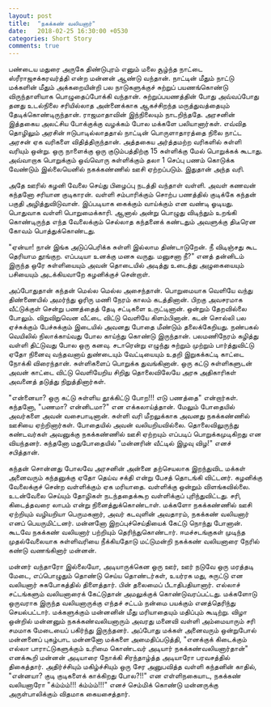 ```yaml
---
layout: post
title:  "நகக்கண் வலியனார்"
date:   2018-02-25 16:30:00 +0530
categories: Short Story
comments: true
---
```


பண்டைய மதுரை அருகே திண்டுபுரம் எனும் மலை சூழ்ந்த நாட்டை ஸ்ரீராஜசக்கரவர்த்தி என்ற மன்னன்  ஆண்டு வந்தான். நாட்டின் மீதும் நாட்டு மக்களின் மீதும் அக்கறையின்றி பல நாடுகளுக்குச் சுற்றுப் பயணங்கொண்டு விருந்தாளியாக பொழுதைப்போக்கி வந்தான். சுற்றுப்பயணத்தின் போது அவ்வப்போது தனது உடல்நிலை சரியில்லாத அன்னைக்காக ஆகச்சிறந்த மருத்துவத்தையும் தேடிக்கொண்டிருந்தான். ராஜமாதாவின் இந்நிலையும் நாடறிந்ததே. அரசனின் இத்தகைய அலட்சிய போக்குக்கு வழக்கம் போல மக்களே பலியானார்கள். எவ்வித தொழிலும் அரசின் ஈடுபாடில்லாததால் நாட்டின் பொருளாதாரத்தை நிலை நாட்ட அரசன் ஏக வரிகளை விதித்திருந்தான். அத்தகைய அர்த்தமற்ற வரிகளில் சுள்ளி வரியும் ஒன்று. ஒரு நாளைக்கு ஒரு குடும்பத்திற்கு 15 சுள்ளிக்கு மேல் பொறுக்கக் கூடாது. அவ்வாறாக பொறுக்கும் ஒவ்வொரு சுள்ளிக்கும் தலா 1 செப்பு பணம் கொடுக்க வேண்டும் இல்லையெனில் நகக்கண்ணில் ஊசி ஏற்றப்படும். இதுதான் அந்த வரி.

அதே ஊரில் கழனி வேலை செய்து பிழைப்பு நடத்தி வந்தாள் வள்ளி. அவள் கணவன் கந்தனோ சரியான குடிகாரன். வள்ளி சம்பாரிக்கும் சொற்ப பணத்தில் குடிக்கே கந்தன் பகுதி அழித்துவிடுவான். இப்படியாக கைக்கும் வாய்க்கும் என வண்டி ஓடியது. பொதுவாக வள்ளி பொறுமைக்காரி. ஆனால் அன்று பொழுது விடிந்தும் உறங்கி கொண்டிருந்த எந்த வேலைக்கும் செல்லாத கந்தனைக் கண்டதும் அவளுக்கு திடீரென கோவம் பொத்துக்கொண்டது.

"ஏன்யா! நான் இங்க அடுப்பெரிக்க சுள்ளி இல்லாம திண்டாடுறேன். நீ விடிஞ்சது கூட தெரியாம தூங்குற. எப்படியா உனக்கு மனசு வருது. மனுசனா நீ?" எனத் தன்னிடம் இருந்த ஒரே சுள்ளியையும் அவன் தொடையில் அடித்து உடைத்து அழுகையையும் பசியையும் அடக்கியவாறே கழனிக்குச் சென்றாள்.

அப்போதுதான் கந்தன் மெல்ல மெல்ல அசைந்தான். பொறுமையாக வெளியே வந்து திண்ணையில் அமர்ந்து ஓரிரு மணி நேரம் காலம் கடத்தினான். பிறகு அவசரமாக வீட்டுக்குள் சென்று பணத்தைத் தேடி சட்டிகளை உருட்டினான். ஒன்றும் தேறவில்லை போலும். விறுவிறுவென வீட்டை விட்டு வெளியே கிளம்பினான். கடன் சொல்லி பல ஏச்சுக்கும் பேச்சுக்கும் இடையில் அவனது போதை மீண்டும் தலைக்கேறியது. நண்பகல் வெயிலில் நிலாக்காய்வது போல காய்ந்து கொண்டு இருந்தான். பலமணிநேரம் கழித்து வள்ளி திட்டுவது போல ஒரு கனவு. சடாரென்று எழுந்து சுற்றும் முற்றும் பார்த்துவிட்டு ஏதோ நினைவு வந்தவனாய் துண்டையும் வேட்டியையும் உதறி இறுகக்கட்டி காட்டை நோக்கி விரைந்தான். சுள்ளிகளைப் பொறுக்க துவங்கினான். ஒரு கட்டு சுள்ளிகளுடன் அவன் காட்டை விட்டு வெளியேறிய சிறிது தொலைவிலேயே அரசு அதிகாரிகள் அவனைத்  தடுத்து நிறுத்தினார்கள்.

"என்னையா? ஒரு கட்டு சுள்ளிய தூக்கிட்டு போற!!! எடு பணத்தை" என்றார்கள். கந்தனோ, "பணமா? என்னிடமா?" என எக்கலாய்த்தான். மேலும் போதையில் அவர்களை அவன் வசைபாடினான். சுள்ளி வரி மீறலுக்காக அவனது நகக்கண்ணில் ஊசியை ஏற்றினார்கள். போதையில் அவன் வலியறியவில்லை. தொலைவிலுருந்து கண்டவர்கள் அவனுக்கு நகக்கண்ணில் ஊசி ஏற்றயும் எப்படிப் பொறுக்கமுடிகிறது என வியந்தனர். கந்தனோ மதுபோதையில் "மன்னரின் வீட்டில் இழவு விழ!" எனச் சபித்தான்.

கந்தன் சொன்னது போலவே அரசனின் அன்னை தற்செயலாக இறந்துவிட மக்கள் அனைவரும் கந்தனுக்கு ஏதோ தெய்வ சக்தி என்று பேசத் தொடங்கி விட்டனர். கழனிக்கு வேலைக்குச் சென்ற வள்ளிக்கும் ஏக மரியாதை. வள்ளிக்கு ஒன்றும் விளங்கவில்லை. உடன்வேலை செய்யும் தோழிகள் நடந்ததைக்கூற வள்ளிக்குப் புரிந்துவிட்டது. சரி, கிடைத்தவரை லாபம் என்று நினைத்துக்கொண்டாள். மக்களோ நகக்கண்ணில் ஊசி ஏற்றியும் வழியறியா பெருமகனார், அவர் கடவுளின் அவதாரம், நகக்கண் வலியனார் எனப் பெயருமிட்டனர். மன்னனோ இறப்புச்செய்தியைக் கேட்டு நொந்து போனான். கூடவே நகக்கண் வலியனார் பற்றியும் தெரிந்துகொண்டார். ஈமச்சடங்குகள் முடிந்த முதல்வேலையாக சுள்ளிவரியை நீக்கியதோடு மட்டுமன்றி  நகக்கண் வலியனாரை நேரில் கண்டு வணங்கினார் மன்னன்.

மன்னர் வந்தாரோ இல்லையோ, அடியாருக்கென ஒரு ஊர், ஊர் நடுவே ஒரு மரத்தடி மேடை, எப்பொழுதும் தொண்டு செய்ய தொண்டர்கள், உயர்ரக மது, சுருட்டு என வலியனார் சுகபோகத்தில் திளைத்தார். பின் தலைமைப் பீடாதிபதியானார். எல்லாச் சட்டங்களும் வலியனாரைக் கேட்டுதான் அமலுக்குக் கொண்டுவரப்பட்டது. மக்களோடு ஒருவராக இருந்த வலியனாருக்கு எந்தச் சட்டம் நன்மை பயக்கும் எனத்தெரிந்து செயல்பட்டார். மக்களுக்கும் மன்னனின் மீது மரியாதையும் மதிப்பும் கூடிற்று. விழா ஒன்றில் மன்னனும் நகக்கண்வலியனாரும் அவரது மனைவி வள்ளி அம்மையாரும் சரி சமமாக மேடையைப் பகிர்ந்து இருந்தனர். அப்போது மக்கள் அனைவரும் ஒன்றுபோல் மன்னனைப் புகழ்பாட மன்னனோ மக்களை அமைதிப்படுத்தி, "எனக்குக் கிடைக்கும் எல்லா பாராட்டுகளுக்கும் உரிமை கொண்டவர் அடியார் நகக்கண்வலியனார்தான்" எனக்கூறி மன்னன் அடியாரை நோக்கி சிரந்தாழ்த்த அடியாரோ பரவசத்தில் திகைத்தார். அதிர்ச்சியும் மகிழ்ச்சியும் ஒரு சேர அனுபவித்த வள்ளி கந்தனின் காதில், "என்னயா? குடி குடிகளைக் காக்கிறது போல?!!" என எள்ளிநகையாட, நகக்கண் வலியனாரோ "க்ம்ம்ம்!!! க்ம்ம்ம்!!!" எனச் செம்மிக் கொண்டு மன்னருக்கு அருள்பாலிக்கும் விதமாக கையசைத்தார்.
